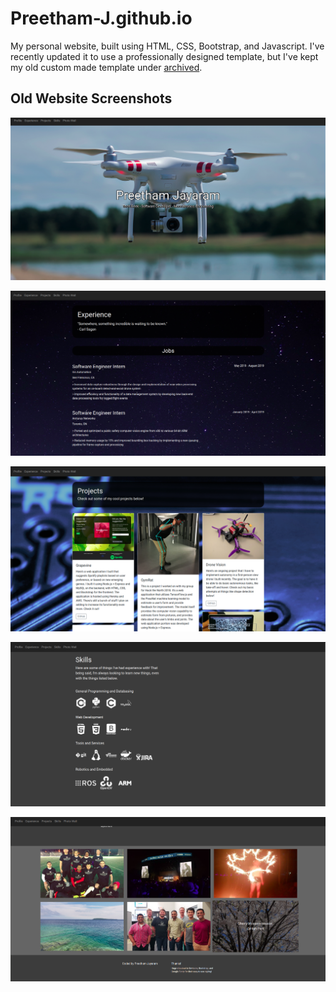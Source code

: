 # Preetham-J.github.io
My personal website, built using HTML, CSS, Bootstrap, and Javascript. I've recently updated it to use a professionally designed
template, but I've kept my old custom made template under [archived](/archived).






## Old Website Screenshots
![hero page](/images/archived/hero.png?raw=true "Old Hero Page")

![hero page](/images/archived/experience.png?raw=true "Old Experience Page")

![hero page](/images/archived/projects.png?raw=true "Old Projects Page")

![hero page](/images/archived/skills.png?raw=true "Old Skills Page")

![hero page](/images/archived/photo_wall.png?raw=true "Old Photo Wall Page")
